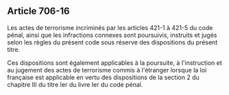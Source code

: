 Article 706-16
----
Les actes de terrorisme incriminés par les articles 421-1 à 421-5 du code pénal,
ainsi que les infractions connexes sont poursuivis, instruits et jugés selon les
règles du présent code sous réserve des dispositions du présent titre.

Ces dispositions sont également applicables à la poursuite, à l'instruction et
au jugement des actes de terrorisme commis à l'étranger lorsque la loi française
est applicable en vertu des dispositions de la section 2 du chapitre III du
titre Ier du livre Ier du code pénal.
